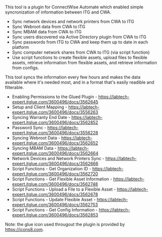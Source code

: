 This tool is a plugin for ConnectWise Automate which enabled simple syncronization of information between ITG and CWA. 
  - Sync network devices and network printers from CWA to ITG
  - Sync Webroot data from CWA to ITG
  - Sync MBAM data from CWA to ITG
  - Sync users discovered via Active Directory plugin from CWA to ITG
  - Sync passwords from ITG to CWA and keep them up to date in each platform
  - Sync computer network shares from CWA to ITG (via script function)
  - Use script functions to create flexible assets, upload files to flexible assets, retrieve information from flexible assets, and retrieve information from configs.
  
This tool syncs the information every few hours and makes the data available where it's needed most, and in a format that's easily readible and filterable.

- Enabling Permissions to the Glued Plugin - https://labtech-expert.itglue.com/3600496/docs/3562645
- Setup and Client Mapping - https://labtech-expert.itglue.com/3600496/docs/3556263
- Syncing Warranty End Date - https://labtech-expert.itglue.com/3600496/docs/3562852
- Password Sync - https://labtech-expert.itglue.com/3600496/docs/3556228
- Syncing Webroot Data - https://labtech-expert.itglue.com/3600496/docs/3562652
- Syncing MBAM Data - https://labtech-expert.itglue.com/3600496/docs/3562664
- Network Devices and Network Printers Sync - https://labtech-expert.itglue.com/3600496/docs/3562666
- Script Functions - Get Organization ID - https://labtech-expert.itglue.com/3600496/docs/3562720
- Script Functions - Get Flexible Asset Information - https://labtech-expert.itglue.com/3600496/docs/3562748
- Script Functions - Upload a File to a Flexible Asset - https://labtech-expert.itglue.com/3600496/docs/3562678
- Script Functions - Update Flexible Asset - https://labtech-expert.itglue.com/3600496/docs/3562753
- Script Functions - Get Config Information - https://labtech-expert.itglue.com/3600496/docs/3562853


Note: the glue icon used througout the plugin is provided by https://icons8.com.
